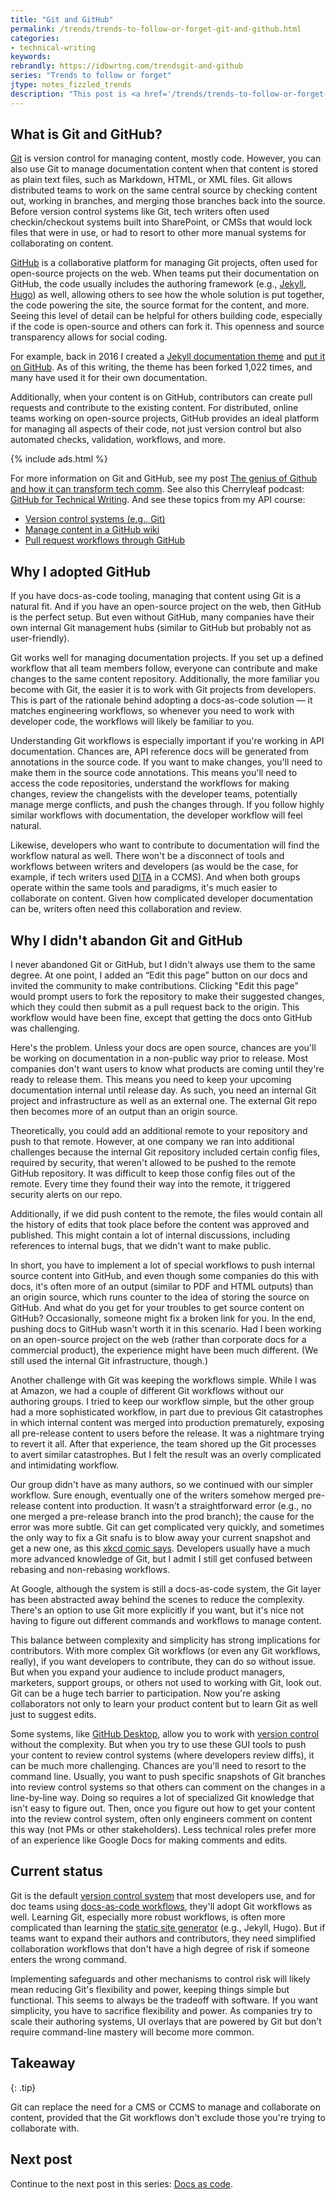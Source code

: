 ```yaml
---
title: "Git and GitHub"
permalink: /trends/trends-to-follow-or-forget-git-and-github.html
categories:
- technical-writing
keywords:
rebrandly: https://idbwrtng.com/trendsgit-and-github
series: "Trends to follow or forget"
jtype: notes_fizzled_trends
description: "This post is <a href='/trends/trends-to-follow-or-forget-intro.html'>part of a series</a> that explores tech comm trends that I've either followed or forgotten, and why. The overall goal is to better understand the reasons that drive trend adoption or abandonment in my personal career. This post focuses on Git and GitHub."
---
```


## What is Git and GitHub?

[Git](https://git-scm.com/) is version control for managing content, mostly code. However, you can also use Git to manage documentation content when that content is stored as plain text files, such as Markdown, HTML, or XML files. Git allows distributed teams to work on the same central source by checking content out, working in branches, and merging those branches back into the source. Before version control systems like Git, tech writers often used checkin/checkout systems built into SharePoint, or CMSs that would lock files that were in use, or had to resort to other more manual systems for collaborating on content.

[GitHub](https://github.com) is a collaborative platform for managing Git projects, often used for open-source projects on the web. When teams put their documentation on GitHub, the code usually includes the authoring framework (e.g., [Jekyll](https://jekyllrb.com), [Hugo](https://gohugo.io/)) as well, allowing others to see how the whole solution is put together, the code powering the site, the source format for the content, and more. Seeing this level of detail can be helpful for others building code, especially if the code is open-source and others can fork it. This openness and source transparency allows for social coding.

For example, back in 2016 I created a [Jekyll documentation theme](https://idratherbewriting.com/documentation-theme-jekyll/) and [put it on GitHub](https://github.com/tomjoht/documentation-theme-jekyll). As of this writing, the theme has been forked 1,022 times, and many have used it for their own documentation.

Additionally, when your content is on GitHub, contributors can create pull requests and contribute to the existing content. For distributed, online teams working on open-source projects, GitHub provides an ideal platform for managing all aspects of their code, not just version control but also automated checks, validation, workflows, and more.

{% include ads.html %}

For more information on Git and GitHub, see my post [The genius of Github and how it can transform tech comm](/2015/02/18/the-genius-of-github/). See also this Cherryleaf podcast: [GitHub for Technical Writing](https://cherryleaf.podbean.com/e/122-github-for-technical-writing/). And see these topics from my API course:

* [Version control systems (e.g., Git)](/learnapidoc/pubapis_version_control.html)
* [Manage content in a GitHub wiki](/learnapidoc/pubapis_github_wikis.html)
* [Pull request workflows through GitHub](/learnapidoc/pubapis_github_pull_requests.html)

## Why I adopted GitHub

If you have docs-as-code tooling, managing that content using Git is a natural fit. And if you have an open-source project on the web, then GitHub is the perfect setup. But even without GitHub, many companies have their own internal Git management hubs (similar to GitHub but probably not as user-friendly).

Git works well for managing documentation projects. If you set up a defined workflow that all team members follow, everyone can contribute and make changes to the same content repository. Additionally, the more familiar you become with Git, the easier it is to work with Git projects from developers. This is part of the rationale behind adopting a docs-as-code solution &mdash; it matches engineering workflows, so whenever you need to work with developer code, the workflows will likely be familiar to you.

Understanding Git workflows is especially important if you're working in API documentation. Chances are, API reference docs will be generated from annotations in the source code. If you want to make changes, you'll need to make them in the source code annotations. This means you'll need to access the code repositories, understand the workflows for making changes, review the changelists with the developer teams, potentially manage merge conflicts, and push the changes through. If you follow highly similar workflows with documentation, the developer workflow will feel natural.

Likewise, developers who want to contribute to documentation will find the workflow natural as well. There won't be a disconnect of tools and workflows between writers and developers (as would be the case, for example, if tech writers used [DITA](/trends/trends-to-follow-or-forget-dita.html) in a CCMS). And when both groups operate within the same tools and paradigms, it's much easier to collaborate on content. Given how complicated developer documentation can be, writers often need this collaboration and review.

## Why I didn't abandon Git and GitHub

I never abandoned Git or GitHub, but I didn't always use them to the same degree. At one point, I added an “Edit this page” button on our docs and invited the community to make contributions. Clicking "Edit this page" would prompt users to fork the repository to make their suggested changes, which they could then submit as a pull request back to the origin. This workflow would have been fine, except that getting the docs onto GitHub was challenging.

Here's the problem. Unless your docs are open source, chances are you'll be working on documentation in a non-public way prior to release. Most companies don't want users to know what products are coming until they're ready to release them. This means you need to keep your upcoming documentation internal until release day. As such, you need an internal Git project and infrastructure as well as an external one. The external Git repo then becomes more of an output than an origin source.

Theoretically, you could add an additional remote to your repository and push to that remote. However, at one company we ran into additional challenges because the internal Git repository included certain config files, required by security, that weren't allowed to be pushed to the remote GitHub repository. It was difficult to keep those config files out of the remote. Every time they found their way into the remote, it triggered security alerts on our repo.

Additionally, if we did push content to the remote, the files would contain all the history of edits that took place before the content was approved and published. This might contain a lot of internal discussions, including references to internal bugs, that we didn't want to make public.

In short, you have to implement a lot of special workflows to push internal source content into GitHub, and even though some companies do this with docs, it's often more of an output (similar to PDF and HTML outputs) than an origin source, which runs counter to the idea of storing the source on GitHub. And what do you get for your troubles to get source content on GitHub? Occasionally, someone might fix a broken link for you. In the end, pushing docs to GitHub wasn't worth it in this scenario. Had I been working on an open-source project on the web (rather than corporate docs for a commercial product), the experience might have been much different. (We still used the internal Git infrastructure, though.)

Another challenge with Git was keeping the workflows simple. While I was at Amazon, we had a couple of different Git workflows without our authoring groups. I tried to keep our workflow simple, but the other group had a more sophisticated workflow, in part due to previous Git catastrophes in which internal content was merged into production prematurely, exposing all pre-release content to users before the release. It was a nightmare trying to revert it all. After that experience, the team shored up the Git processes to avert similar catastrophes. But I felt the result was an overly complicated and intimidating workflow.

Our group didn't have as many authors, so we continued with our simpler workflow. Sure enough, eventually one of the writers somehow merged pre-release content into production. It wasn't a straightforward error (e.g., no one merged a pre-release branch into the prod branch); the cause for the error was more subtle. Git can get complicated very quickly, and sometimes the only way to fix a Git snafu is to blow away your current snapshot and get a new one, as this [xkcd comic says](https://xkcd.com/1597/). Developers usually have a much more advanced knowledge of Git, but I admit I still get confused between rebasing and non-rebasing workflows.

At Google, although the system is still a docs-as-code system, the Git layer has been abstracted away behind the scenes to reduce the complexity. There's an option to use Git more explicitly if you want, but it's nice not having to figure out different commands and workflows to manage content.

This balance between complexity and simplicity has strong implications for contributors. With more complex Git workflows (or even any Git workflows, really), if you want developers to contribute, they can do so without issue. But when you expand your audience to include product managers, marketers, support groups, or others not used to working with Git, look out. Git can be a huge tech barrier to participation. Now you're asking collaborators not only to learn your product content but to learn Git as well just to suggest edits.

Some systems, like [GitHub Desktop](/learnapidoc/pubapis_github_desktop_client.html), allow you to work with [version control](/learnapidoc/pubapis_version_control.html) without the complexity. But when you try to use these GUI tools to push your content to review control systems (where developers review diffs), it can be much more challenging. Chances are you'll need to resort to the command line. Usually, you want to push specific snapshots of Git branches into review control systems so that others can comment on the changes in a line-by-line way. Doing so requires a lot of specialized Git knowledge that isn't easy to figure out. Then, once you figure out how to get your content into the review control system, often only engineers comment on content this way (not PMs or other stakeholders). Less technical roles prefer more of an experience like Google Docs for making comments and edits.

## Current status

Git is the default [version control system](/learnapidoc/pubapis_version_control.html) that most developers use, and for doc teams using [docs-as-code workflows](/learnapidoc/pubapis_docs_as_code.html), they'll adopt Git workflows as well. Learning Git, especially more robust workflows, is often more complicated than learning the [static site generator](/learnapidoc/pubapis_static_site_generators.html) (e.g., Jekyll, Hugo). But if teams want to expand their authors and contributors, they need simplified collaboration workflows that don't have a high degree of risk if someone enters the wrong command.

Implementing safeguards and other mechanisms to control risk will likely mean reducing Git's flexibility and power, keeping things simple but functional. This seems to always be the tradeoff with software. If you want simplicity, you have to sacrifice flexibility and power. As companies try to scale their authoring systems, UI overlays that are powered by Git but don't require command-line mastery will become more common.

## Takeaway

{: .tip}

Git can replace the need for a CMS or CCMS to manage and collaborate on content, provided that the Git workflows don't exclude those you're trying to collaborate with.

## Next post

Continue to the next post in this series: [Docs as code](/trends/trends-to-follow-or-forget-docs-as-code.html).
